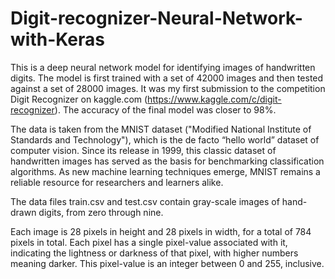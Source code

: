 # Digit-recognizer-Neural-Network-with-Keras
This is a deep neural network model for identifying images of handwritten digits. The model is first trained with a set of 42000 images and then tested against a set of 28000 images. It was my first submission to the competition Digit Recognizer on kaggle.com (https://www.kaggle.com/c/digit-recognizer). The accuracy of the final model was closer to 98%. 

The data is taken from the MNIST dataset ("Modified National Institute of Standards and Technology"), which is the de facto “hello world” dataset of computer vision. Since its release in 1999, this classic dataset of handwritten images has served as the basis for benchmarking classification algorithms. As new machine learning techniques emerge, MNIST remains a reliable resource for researchers and learners alike.

The data files train.csv and test.csv contain gray-scale images of hand-drawn digits, from zero through nine.

Each image is 28 pixels in height and 28 pixels in width, for a total of 784 pixels in total. Each pixel has a single pixel-value associated with it, indicating the lightness or darkness of that pixel, with higher numbers meaning darker. This pixel-value is an integer between 0 and 255, inclusive.

